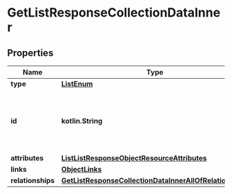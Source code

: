 
# GetListResponseCollectionDataInner

## Properties
| Name | Type | Description | Notes |
| ------------ | ------------- | ------------- | ------------- |
| **type** | [**ListEnum**](ListEnum.md) |  |  |
| **id** | **kotlin.String** | Primary key that uniquely identifies this list. Generated by Klaviyo. |  |
| **attributes** | [**ListListResponseObjectResourceAttributes**](ListListResponseObjectResourceAttributes.md) |  |  |
| **links** | [**ObjectLinks**](ObjectLinks.md) |  |  |
| **relationships** | [**GetListResponseCollectionDataInnerAllOfRelationships**](GetListResponseCollectionDataInnerAllOfRelationships.md) |  |  [optional] |




